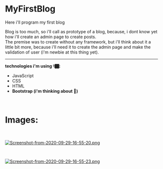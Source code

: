 # MyFirstBlog
Here i'll program my first blog

Blog is too much, so i'll call as prototype of a blog, because, i dont know yet how i'll create an admin page to create posts.
<br>
The premise was to create without any framework, but i'll think about it a little bit more, because i'll need it to create the admin page and make the validation of user (i'm newbie at this thing yet).

****
**technologies i'm using 👇🏾:**

* JavaScript
* CSS
* HTML
* **Bootstrap (i'm thinking about 🤔)**

<br>
    <h1>Images:</h1>
<br>

[![Screenshot-from-2020-09-29-16-55-20.png](https://i.postimg.cc/RVq9KxJX/Screenshot-from-2020-09-29-16-55-20.png)](https://postimg.cc/RNrjx8RH)

<br>

[![Screenshot-from-2020-09-29-16-55-23.png](https://i.postimg.cc/cHsGJpN7/Screenshot-from-2020-09-29-16-55-23.png)](https://postimg.cc/zLPctPv3)
